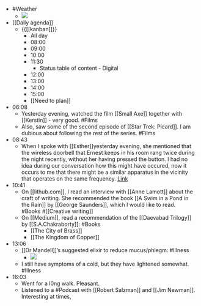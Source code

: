 - #Weather
    - ![](https://firebasestorage.googleapis.com/v0/b/firescript-577a2.appspot.com/o/imgs%2Fapp%2FDavidsroam%2FOUBd32HdQD.png?alt=media&token=254fb958-e050-4cf0-b24e-1b5257f06dcb)
- [[Daily agenda]]
    - {{[[kanban]]}}
        - All day
        - 08:00
        - 09:00
        - 10:00
        - 11:30
            - Status table of content - Digital
        - 12:00
        - 13:00
        - 14:00
        - 15:00
        - [[Need to plan]]
- 06:08
    - Yesterday evening, watched the film [[Small Axe]] together with [[Kerstin]] - very good. #Films
    - Also, saw some of the second episode of [[Star Trek: Picard]]. I am dubious about following the rest of the series. #Films
- 08:43
    - When I spoke with [[Esther]]yesterday evening, she mentioned that the wireless doorbell that Ernest keeps in his room rang twice during the night recently, without her having pressed the button. I had no idea during our conversation how this might have occured, now it occurs to me that there might be a similar apparatus in the vicinity that operates on the same frequency. [Link](https://drillwarrior.com/can-a-doorbell-ring-by-itself/)
- 10:41
    - On [[lithub.com]], I read an interview with [[Anne Lamott]] about the craft of writing. She recommended the book [[A Swim in a Pond in the Rain]] by [[George Saunders]], which I would like to read. #Books #[[Creative writing]]
    - On [[Medium]], read a recommendation of the [[Daevabad Trilogy]] by [[S.A.Chakraborty]]: #Books
        - [[The City of Brass]]
        - [[The Kingdom of Copper]]
- 13:06
    - [[Dr Mandell]]’s suggested elixir to reduce mucus/phlegm: #Illness
        - ![](https://firebasestorage.googleapis.com/v0/b/firescript-577a2.appspot.com/o/imgs%2Fapp%2FDavidsroam%2Fr1GCPfWO7R.jpeg?alt=media&token=a731e358-cf8d-42e1-89f0-b79e74536f97)
    - I still have symptoms of a cold, but they have lightened somewhat. #Illness
- 16:03
    - Went for a l0ng walk. Pleasant.
    - Listened to a #Podcast with [[Robert Salzman]] and [[Jim Newman]]. Interesting at times, 
